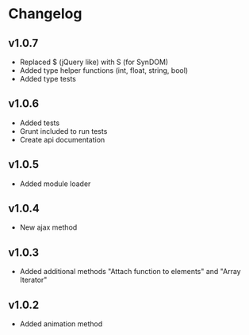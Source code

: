 # Changelog

## v1.0.7
  * Replaced $ (jQuery like) with S (for SynDOM)
  * Added type helper functions (int, float, string, bool)
  * Added type tests

## v1.0.6
  * Added tests
  * Grunt included to run tests
  * Create api documentation

## v1.0.5
  * Added module loader

## v1.0.4
  * New ajax method

## v1.0.3
  * Added additional methods "Attach function to elements" and "Array Iterator"

## v1.0.2
  * Added animation method
